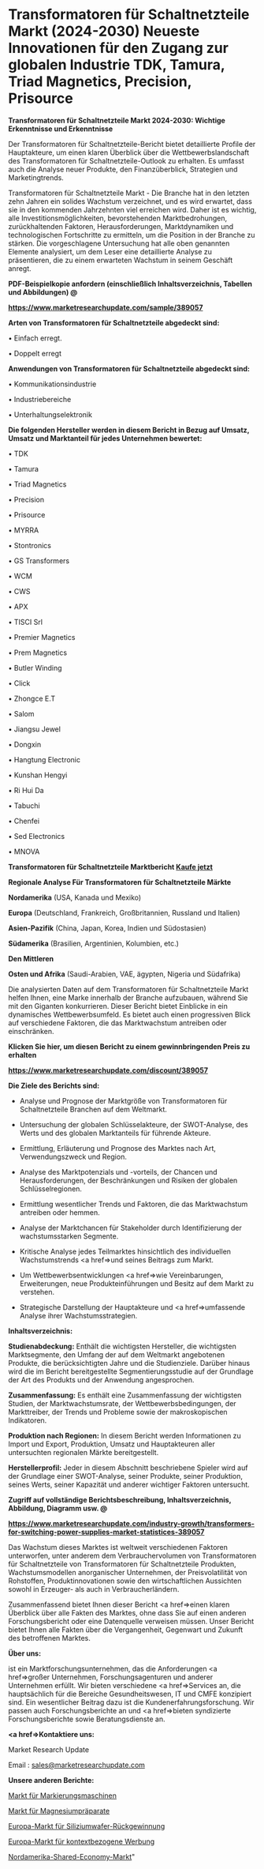 # Transformatoren für Schaltnetzteile Markt (2024-2030) Neueste Innovationen für den Zugang zur globalen Industrie TDK, Tamura, Triad Magnetics, Precision, Prisource

<strong>Transformatoren für Schaltnetzteile Markt 2024-2030: Wichtige Erkenntnisse und Erkenntnisse</strong>

Der Transformatoren für Schaltnetzteile-Bericht bietet detaillierte Profile der Hauptakteure, um einen klaren Überblick über die Wettbewerbslandschaft des Transformatoren für Schaltnetzteile-Outlook zu erhalten. Es umfasst auch die Analyse neuer Produkte, den Finanzüberblick, Strategien und Marketingtrends.

Transformatoren für Schaltnetzteile Markt - Die Branche hat in den letzten zehn Jahren ein solides Wachstum verzeichnet, und es wird erwartet, dass sie in den kommenden Jahrzehnten viel erreichen wird. Daher ist es wichtig, alle Investitionsmöglichkeiten, bevorstehenden Marktbedrohungen, zurückhaltenden Faktoren, Herausforderungen, Marktdynamiken und technologischen Fortschritte zu ermitteln, um die Position in der Branche zu stärken. Die vorgeschlagene Untersuchung hat alle oben genannten Elemente analysiert, um dem Leser eine detaillierte Analyse zu präsentieren, die zu einem erwarteten Wachstum in seinem Geschäft anregt.



<strong><b>PDF-Beispielkopie anfordern (einschließlich Inhaltsverzeichnis, Tabellen und Abbildungen) @ </b></strong>

<strong><a href=https://www.marketresearchupdate.com/sample/389057>

<strong>https://www.marketresearchupdate.com/sample/389057</u></a></strong></strong>



<strong>Arten von Transformatoren für Schaltnetzteile abgedeckt sind:</strong>

• Einfach erregt.

• Doppelt erregt



<strong>Anwendungen von Transformatoren für Schaltnetzteile abgedeckt sind:</strong>

• Kommunikationsindustrie

• Industriebereiche

• Unterhaltungselektronik



<strong>Die folgenden Hersteller werden in diesem Bericht in Bezug auf Umsatz, Umsatz und Marktanteil für jedes Unternehmen bewertet:</strong>

• TDK

• Tamura

• Triad Magnetics

• Precision

• Prisource

• MYRRA

• Stontronics

• GS Transformers

• WCM

• CWS

• APX

• TISCI Srl

• Premier Magnetics

• Prem Magnetics

• Butler Winding

• Click

• Zhongce E.T

• Salom

• Jiangsu Jewel

• Dongxin

• Hangtung Electronic

• Kunshan Hengyi

• Ri Hui Da

• Tabuchi

• Chenfei

• Sed Electronics

• MNOVA



<strong>Transformatoren für Schaltnetzteile Marktbericht <a href=https://www.marketresearchupdate.com/buynow/389057>Kaufe jetzt</a></strong>



<strong>Regionale Analyse Für Transformatoren für Schaltnetzteile Märkte</strong>



<strong>Nordamerika</strong> (USA, Kanada und Mexiko)



<strong>Europa</strong> (Deutschland, Frankreich, Großbritannien, Russland und Italien)



<strong>Asien-Pazifik</strong> (China, Japan, Korea, Indien und Südostasien)



<strong>Südamerika</strong> (Brasilien, Argentinien, Kolumbien, etc.)



<strong>Den Mittleren</strong> 

<strong>Osten und Afrika</strong> (Saudi-Arabien, VAE, ägypten, Nigeria und Südafrika)

Die analysierten Daten auf dem Transformatoren für Schaltnetzteile Markt helfen Ihnen, eine Marke innerhalb der Branche aufzubauen, während Sie mit den Giganten konkurrieren. Dieser Bericht bietet Einblicke in ein dynamisches Wettbewerbsumfeld. Es bietet auch einen progressiven Blick auf verschiedene Faktoren, die das Marktwachstum antreiben oder einschränken.



<strong>Klicken Sie hier, um diesen Bericht zu einem gewinnbringenden Preis zu erhalten
</strong>

<strong><a href=https://www.marketresearchupdate.com/discount/389057>https://www.marketresearchupdate.com/discount/389057</b></u></strong></a>



<strong>Die Ziele des Berichts sind:</strong>

- Analyse und Prognose der Marktgröße von Transformatoren für Schaltnetzteile Branchen auf dem Weltmarkt.

- Untersuchung der globalen Schlüsselakteure, der SWOT-Analyse, des Werts und des globalen Marktanteils für führende Akteure.

- Ermittlung, Erläuterung und Prognose des Marktes nach Art, Verwendungszweck und Region.

- Analyse des Marktpotenzials und -vorteils, der Chancen und Herausforderungen, der Beschränkungen und Risiken der globalen Schlüsselregionen.

- Ermittlung wesentlicher Trends und Faktoren, die das Marktwachstum antreiben oder hemmen.

- Analyse der Marktchancen für Stakeholder durch Identifizierung der wachstumsstarken Segmente.

- Kritische Analyse jedes Teilmarktes hinsichtlich des individuellen Wachstumstrends <a href=>und</a> seines Beitrags zum Markt.

- Um Wettbewerbsentwicklungen <a href=>wie</a> Vereinbarungen, Erweiterungen, neue Produkteinführungen und Besitz auf dem Markt zu verstehen.

- Strategische Darstellung der Hauptakteure und <a href=>umfas</a>sende Analyse ihrer Wachstumsstrategien.



<strong>Inhaltsverzeichnis:</strong>



<strong>Studienabdeckung:</strong> Enthält die wichtigsten Hersteller, die wichtigsten Marktsegmente, den Umfang der auf dem Weltmarkt angebotenen Produkte, die berücksichtigten Jahre und die Studienziele. Darüber hinaus wird die im Bericht bereitgestellte Segmentierungsstudie auf der Grundlage der Art des Produkts und der Anwendung angesprochen.



<strong>Zusammenfassung:</strong> Es enthält eine Zusammenfassung der wichtigsten Studien, der Marktwachstumsrate, der Wettbewerbsbedingungen, der Markttreiber, der Trends und Probleme sowie der makroskopischen Indikatoren.



<strong>Produktion nach Regionen:</strong> In diesem Bericht werden Informationen zu Import und Export, Produktion, Umsatz und Hauptakteuren aller untersuchten regionalen Märkte bereitgestellt.



<strong>Herstellerprofil:</strong> Jeder in diesem Abschnitt beschriebene Spieler wird auf der Grundlage einer SWOT-Analyse, seiner Produkte, seiner Produktion, seines Werts, seiner Kapazität und anderer wichtiger Faktoren untersucht.



<strong><b>Zugriff auf vollständige Berichtsbeschreibung, Inhaltsverzeichnis, Abbildung, Diagramm usw. @ </b></strong>

<strong><a href=https://www.marketresearchupdate.com/industry-growth/transformers-for-switching-power-supplies-market-statistices-389057>https://www.marketresearchupdate.com/industry-growth/transformers-for-switching-power-supplies-market-statistices-389057</a></strong>

Das Wachstum dieses Marktes ist weltweit verschiedenen Faktoren unterworfen, unter anderem dem Verbrauchervolumen von Transformatoren für Schaltnetzteile von Transformatoren für Schaltnetzteile Produkten, Wachstumsmodellen anorganischer Unternehmen, der Preisvolatilität von Rohstoffen, Produktinnovationen sowie den wirtschaftlichen Aussichten sowohl in Erzeuger- als auch in Verbraucherländern.

Zusammenfassend bietet Ihnen dieser Bericht <a href=>einen</a> klaren Überblick über alle Fakten des Marktes, ohne dass Sie auf einen anderen Forschungsbericht oder eine Datenquelle verweisen müssen. Unser Bericht bietet Ihnen alle Fakten über die Vergangenheit, Gegenwart und Zukunft des betroffenen Marktes.



<strong>Über uns:</strong>

 ist ein Marktforschungsunternehmen, das die Anforderungen <a href=>großer</a> Unternehmen, Forschungsagenturen und anderer Unternehmen erfüllt. Wir bieten verschiedene <a href=>Services</a> an, die hauptsächlich für die Bereiche Gesundheitswesen, IT und CMFE konzipiert sind. Ein wesentlicher Beitrag dazu ist die Kundenerfahrungsforschung. Wir passen auch Forschungsberichte an und <a href=>bieten</a> syndizierte Forschungsberichte sowie Beratungsdienste an.



<strong><a href=>Kontaktiere uns:</a></strong>

Market Research Update

Email : sales@marketresearchupdate.com



<strong>Unsere anderen Berichte:</strong>

<a href=https://www.linkedin.com/pulse/line-striping-machines-market-research-uncovered-exploring>Markt für Markierungsmaschinen</a>

<a href=https://www.linkedin.com/pulse/magnesium-supplements-market-size-emerging-trends-consumption>Markt für Magnesiumpräparate</a>

<a href=https://www.linkedin.com/pulse/europe-silicon-wafer-reclaim-market-size-economic-aspect>Europa-Markt für Siliziumwafer-Rückgewinnung</a>

<a href=https://www.linkedin.com/pulse/europe-contextual-advertising-market-growth>Europa-Markt für kontextbezogene Werbung</a>

<a href=https://www.linkedin.com/pulse/north-america-shared-economy-market-analysis>Nordamerika-Shared-Economy-Markt</a>"
